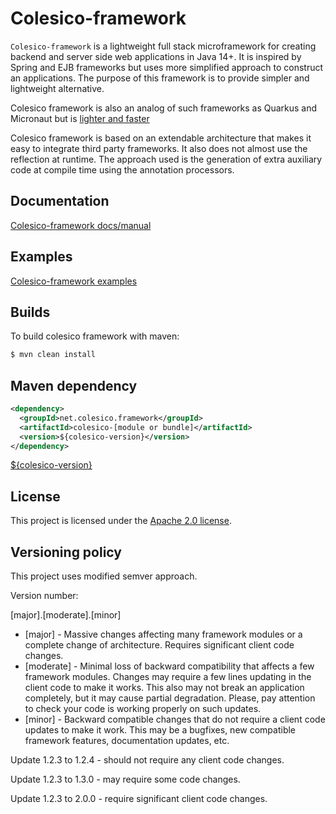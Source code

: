 # Colesico-framework

`Colesico-framework` is a lightweight full stack microframework for creating backend and server side web applications in Java 14+.
It is inspired by Spring and EJB frameworks but uses more simplified approach to construct an applications. The purpose of this framework is to provide simpler and lightweight alternative. 

Colesico framework is also  an analog of such frameworks as Quarkus and Micronaut but is [lighter and faster](https://github.com/colesico/java-frameworks-comparison)

Colesico framework is based on an extendable architecture that makes it easy to integrate third party frameworks. 
It also does not almost use the reflection at runtime. The approach used is the generation of extra auxiliary code at compile time  using the annotation processors.

## Documentation

 [Colesico-framework docs/manual](https://github.com/colesico/colesico-framework/blob/master/docs/src/asciidoc/framework.adoc)

## Examples

 [Colesico-framework examples](https://github.com/colesico/colesico-framework/tree/master/examples)

## Builds

To build colesico framework with maven:

```bash
$ mvn clean install
```

## Maven dependency

```xml
<dependency>
  <groupId>net.colesico.framework</groupId>
  <artifactId>colesico-[module or bundle]</artifactId>
  <version>${colesico-version}</version>
</dependency>
```

[${colesico-version}](https://search.maven.org/artifact/net.colesico.framework/colesico-framework)

## License

This project is licensed under the
[Apache 2.0 license](https://www.apache.org/licenses/LICENSE-2.0.html).

## Versioning policy

This project uses modified semver approach.

Version number: 

[major].[moderate].[minor]

* [major] - Massive changes affecting many framework modules or a complete change of architecture.
            Requires significant client code changes.
* [moderate] - Minimal loss of backward compatibility that affects a few framework modules. 
            Changes may require a few lines updating in the client code to make it works.
            This also may not break an application completely, but it may cause partial degradation. 
            Please, pay attention to check your code is working properly on such updates.
* [minor] - Backward compatible changes that do not require a client code updates to make it work.
            This may be a bugfixes, new compatible framework features, documentation updates, etc.


Update 1.2.3 to 1.2.4 - should not require any client code changes.

Update 1.2.3 to 1.3.0 - may require some code changes.

Update 1.2.3 to 2.0.0 - require significant client code changes.


